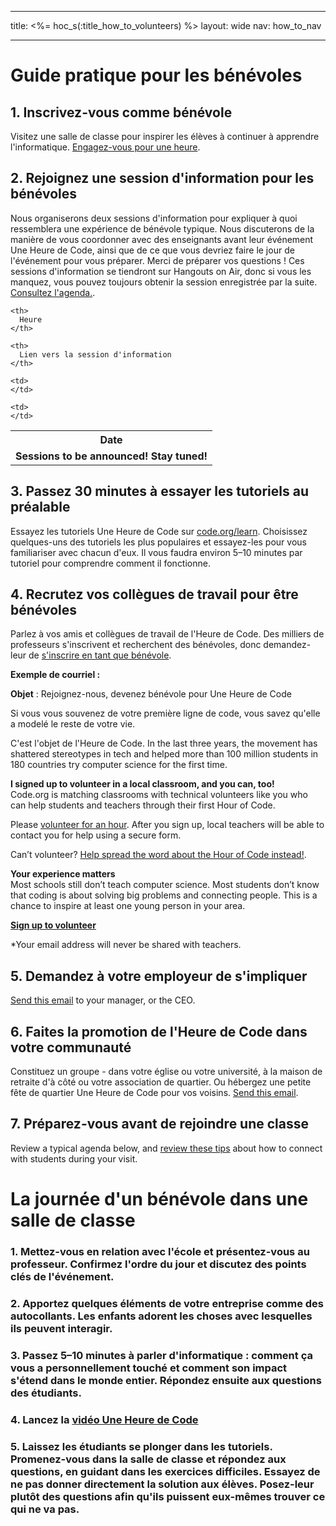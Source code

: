 * * *

title: <%= hoc_s(:title_how_to_volunteers) %> layout: wide nav: how_to_nav

* * *

# Guide pratique pour les bénévoles

## 1. Inscrivez-vous comme bénévole

Visitez une salle de classe pour inspirer les élèves à continuer à apprendre l'informatique. [Engagez-vous pour une heure](https://code.org/volunteer/engineer).

## 2. Rejoignez une session d'information pour les bénévoles

Nous organiserons deux sessions d'information pour expliquer à quoi ressemblera une expérience de bénévole typique. Nous discuterons de la manière de vous coordonner avec des enseignants avant leur événement Une Heure de Code, ainsi que de ce que vous devriez faire le jour de l'événement pour vous préparer. Merci de préparer vos questions ! Ces sessions d'information se tiendront sur Hangouts on Air, donc si vous les manquez, vous pouvez toujours obtenir la session enregistrée par la suite. [Consultez l'agenda.](https://docs.google.com/document/d/1y2PjgICSEnYGTD7MT1mvLS6RvA9BJDG4zWheD0ZFIUo/edit?usp=sharing).

<table>
  <tr>
    <th>
      Date
    </th>
    
    <th>
      Heure
    </th>
    
    <th>
      Lien vers la session d'information
    </th>
  </tr>
  
  <tr>
    <td>
      <strong>Sessions to be announced! Stay tuned!</strong>
    </td>
    
    <td>
    </td>
    
    <td>
    </td>
  </tr>
</table>

## 3. Passez 30 minutes à essayer les tutoriels au préalable

Essayez les tutoriels Une Heure de Code sur [code.org/learn](https://code.org/learn). Choisissez quelques-uns des tutoriels les plus populaires et essayez-les pour vous familiariser avec chacun d'eux. Il vous faudra environ 5–10 minutes par tutoriel pour comprendre comment il fonctionne.

## 4. Recrutez vos collègues de travail pour être bénévoles

Parlez à vos amis et collègues de travail de l'Heure de Code. Des milliers de professeurs s'inscrivent et recherchent des bénévoles, donc demandez-leur de [s'inscrire en tant que bénévole](https://code.org/volunteer).

**Exemple de courriel :**

**Objet** : Rejoignez-nous, devenez bénévole pour Une Heure de Code

Si vous vous souvenez de votre première ligne de code, vous savez qu'elle a modelé le reste de votre vie.

C'est l'objet de l'Heure de Code. In the last three years, the movement has shattered stereotypes in tech and helped more than 100 million students in 180 countries try computer science for the first time.

**I signed up to volunteer in a local classroom, and you can, too!**   
Code.org is matching classrooms with technical volunteers like you who can help students and teachers through their first Hour of Code.

Please [volunteer for an hour](https://code.org/volunteer/engineer). After you sign up, local teachers will be able to contact you for help using a secure form.

Can’t volunteer? [Help spread the word about the Hour of Code instead!](https://hourofcode.com/promote).

**Your experience matters**  
Most schools still don’t teach computer science. Most students don’t know that coding is about solving big problems and connecting people. This is a chance to inspire at least one young person in your area.

**[Sign up to volunteer](https://code.org/volunteer/engineer)**

*Your email address will never be shared with teachers.

## 5. Demandez à votre employeur de s'impliquer

[Send this email](https://hourofcode.com/promote/resources#email) to your manager, or the CEO.

## 6. Faites la promotion de l'Heure de Code dans votre communauté

Constituez un groupe - dans votre église ou votre université, à la maison de retraite d'à côté ou votre association de quartier. Ou hébergez une petite fête de quartier Une Heure de Code pour vos voisins. [Send this email](https://hourofcode.com/promote/resources#email).

## 7. Préparez-vous avant de rejoindre une classe

Review a typical agenda below, and [review these tips](https://code.org/files/CSTT_Volunteers.pdf) about how to connect with students during your visit.

# La journée d'un bénévole dans une salle de classe

### 1. Mettez-vous en relation avec l'école et présentez-vous au professeur. Confirmez l'ordre du jour et discutez des points clés de l'événement.

### 2. Apportez quelques éléments de votre entreprise comme des autocollants. Les enfants adorent les choses avec lesquelles ils peuvent interagir.

### 3. Passez 5–10 minutes à parler d'informatique : comment ça vous a personnellement touché et comment son impact s'étend dans le monde entier. Répondez ensuite aux questions des étudiants.

### 4. Lancez la [vidéo Une Heure de Code](https://www.youtube.com/watch?v=2DxWIxec6yo)

### 5. Laissez les étudiants se plonger dans les tutoriels. Promenez-vous dans la salle de classe et répondez aux questions, en guidant dans les exercices difficiles. Essayez de ne pas donner directement la solution aux élèves. Posez-leur plutôt des questions afin qu'ils puissent eux-mêmes trouver ce qui ne va pas.
